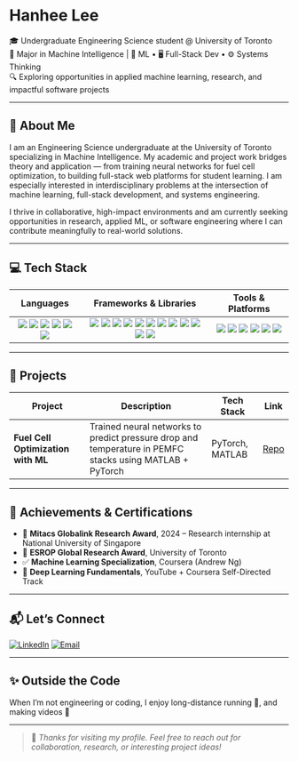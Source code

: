 
# Hanhee Lee

🎓 Undergraduate Engineering Science student @ University of Toronto  
🧠 Major in Machine Intelligence | 🤖 ML • 🖥️ Full-Stack Dev • ⚙️ Systems Thinking  
🔍 Exploring opportunities in applied machine learning, research, and impactful software projects

---

## 👋 About Me

I am an Engineering Science undergraduate at the University of Toronto specializing in Machine Intelligence. My academic and project work bridges theory and application — from training neural networks for fuel cell optimization, to building full-stack web platforms for student learning. I am especially interested in interdisciplinary problems at the intersection of machine learning, full-stack development, and systems engineering.

I thrive in collaborative, high-impact environments and am currently seeking opportunities in research, applied ML, or software engineering where I can contribute meaningfully to real-world solutions.

---

## 💻 Tech Stack

<table width="100%">
  <thead>
    <tr>
      <th align="center">Languages</th>
      <th align="center">Frameworks & Libraries</th>
      <th align="center">Tools & Platforms</th>
    </tr>
  </thead>
  <tbody>
    <tr>
      <td align="center">
        <img src="https://img.shields.io/badge/c-%2300599C.svg?style=for-the-badge&logo=c&logoColor=white" />
        <img src="https://img.shields.io/badge/python-3670A0?style=for-the-badge&logo=python&logoColor=ffdd54" />
        <img src="https://img.shields.io/badge/javascript-%23323330.svg?style=for-the-badge&logo=javascript&logoColor=%23F7DF1E" />
        <img src="https://img.shields.io/badge/html5-%23E34F26.svg?style=for-the-badge&logo=html5&logoColor=white" />
        <img src="https://img.shields.io/badge/css3-%231572B6.svg?style=for-the-badge&logo=css3&logoColor=white" />
        <img src="https://img.shields.io/badge/MATLAB-0076A8?style=for-the-badge&logo=mathworks&logoColor=white" />
      </td>
      <td align="center">
        <img src="https://img.shields.io/badge/react-%2320232a.svg?style=for-the-badge&logo=react&logoColor=%2361DAFB" />
        <img src="https://img.shields.io/badge/Next-black?style=for-the-badge&logo=next.js&logoColor=white" />
        <img src="https://img.shields.io/badge/node.js-339933?style=for-the-badge&logo=node.js&logoColor=white" />
        <img src="https://img.shields.io/badge/tailwindcss-%2338B2AC.svg?style=for-the-badge&logo=tailwind-css&logoColor=white" />
        <img src="https://img.shields.io/badge/vite-%23646CFF.svg?style=for-the-badge&logo=vite&logoColor=white" />
        <img src="https://img.shields.io/badge/PyTorch-%23EE4C2C.svg?style=for-the-badge&logo=PyTorch&logoColor=white" />
        <img src="https://img.shields.io/badge/scikit--learn-%23F7931E.svg?style=for-the-badge&logo=scikit-learn&logoColor=white" />
        <img src="https://img.shields.io/badge/numpy-%23013243.svg?style=for-the-badge&logo=numpy&logoColor=white" />
        <img src="https://img.shields.io/badge/pandas-%23150458.svg?style=for-the-badge&logo=pandas&logoColor=white" />
        <img src="https://img.shields.io/badge/Matplotlib-%23ffffff.svg?style=for-the-badge&logo=Matplotlib&logoColor=black" />
        <img src="https://img.shields.io/badge/Plotly-%233F4F75.svg?style=for-the-badge&logo=plotly&logoColor=white" />
        <img src="https://img.shields.io/badge/SciPy-%230C55A5.svg?style=for-the-badge&logo=scipy&logoColor=white" />
      </td>
      <td align="center">
        <img src="https://img.shields.io/badge/git-%23F05033.svg?style=for-the-badge&logo=git&logoColor=white" />
        <img src="https://img.shields.io/badge/github-%23121011.svg?style=for-the-badge&logo=github&logoColor=white" />
        <img src="https://img.shields.io/badge/MongoDB-47A248?style=for-the-badge&logo=mongodb&logoColor=white" />
        <img src="https://img.shields.io/badge/Render-%2346E3B7.svg?style=for-the-badge&logo=render&logoColor=white" />
        <img src="https://img.shields.io/badge/vercel-%23000000.svg?style=for-the-badge&logo=vercel&logoColor=white" />
        <img src="https://img.shields.io/badge/figma-%23F24E1E.svg?style=for-the-badge&logo=figma&logoColor=white" />
      </td>
    </tr>
  </tbody>
</table>




---

## 🚀 Projects

| Project | Description | Tech Stack | Link |
|--------|-------------|------------|------|
| **Fuel Cell Optimization with ML** | Trained neural networks to predict pressure drop and temperature in PEMFC stacks using MATLAB + PyTorch | PyTorch, MATLAB | [Repo](https://github.com/fuel-cell-prediction) |

---

## 🏅 Achievements & Certifications

- 🥇 **Mitacs Globalink Research Award**, 2024 – Research internship at National University of Singapore  
- 📜 **ESROP Global Research Award**, University of Toronto  
- ✅ **Machine Learning Specialization**, Coursera (Andrew Ng)  
- 🧠 **Deep Learning Fundamentals**, YouTube + Coursera Self-Directed Track  

---

## 📬 Let’s Connect

[![LinkedIn](https://img.shields.io/badge/-LinkedIn-0A66C2?logo=linkedin&logoColor=white)](https://linkedin.com/in/lee-hanhee)
[![Email](https://img.shields.io/badge/-Email-D14836?logo=gmail&logoColor=white)](mailto:hanheeeng.lee@mail.utoronto.ca)

---

## ✨ Outside the Code

When I’m not engineering or coding, I enjoy long-distance running 🏃, and making videos 🎥

---

> 📌 *Thanks for visiting my profile. Feel free to reach out for collaboration, research, or interesting project ideas!*
